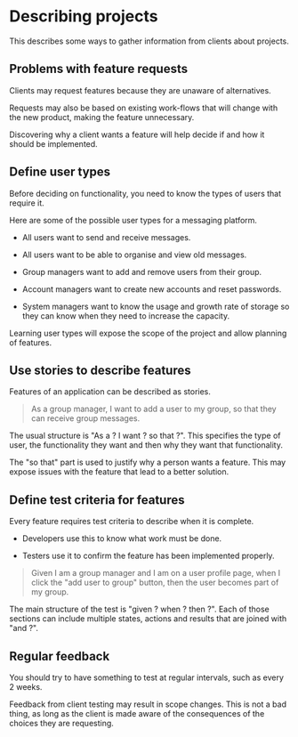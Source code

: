 # Describing projects

This describes some ways to gather information from clients about
projects.


## Problems with feature requests

Clients may request features because they are unaware of alternatives.

Requests may also be based on existing work-flows that will change with
the new product, making the feature unnecessary.

Discovering why a client wants a feature will help decide if and how it
should be implemented.


## Define user types

Before deciding on functionality, you need to know the types of users
that require it.

Here are some of the possible user types for a messaging platform.

- All users want to send and receive messages.

- All users want to be able to organise and view old messages.

- Group managers want to add and remove users from their group.

- Account managers want to create new accounts and reset passwords.

- System managers want to know the usage and growth rate of storage so
  they can know when they need to increase the capacity.

Learning user types will expose the scope of the project and allow
planning of features.


## Use stories to describe features

Features of an application can be described as stories.

> As a group manager,
> I want to add a user to my group,
> so that they can receive group messages.

The usual structure is "As a ? I want ? so that ?".
This specifies the type of user, the functionality they want and then
why they want that functionality.

The "so that" part is used to justify why a person wants a feature.
This may expose issues with the feature that lead to a better solution.


## Define test criteria for features

Every feature requires test criteria to describe when it is complete.

- Developers use this to know what work must be done.

- Testers use it to confirm the feature has been implemented properly.

> Given I am a group manager
> and I am on a user profile page,
> when I click the "add user to group" button,
> then the user becomes part of my group.

The main structure of the test is "given ? when ? then ?".
Each of those sections can include multiple states, actions and results
that are joined with "and ?".


## Regular feedback

You should try to have something to test at regular intervals, such as
every 2 weeks.

Feedback from client testing may result in scope changes.
This is not a bad thing, as long as the client is made aware of the
consequences of the choices they are requesting.
